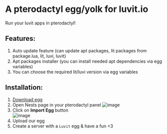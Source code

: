 # A pterodactyl egg/yolk for luvit.io
Run your luvit apps in pterodactyl!

## Features:
1. Auto update feature (can update apt packages, lit packages from package.lua, lit, luvi, luvit)
2. Apt packages installer (you can install needed apt dependencies via egg variables)
3. You can choose the required lit/luvi version via egg variables

## Installation:
1. <a id="raw-url" href="https://github.com/Be1zebub/yolks/releases/download/v1.0/egg.json" title="Download egg" download="luvit-egg.json" target="_blank">Download egg</a>
2. Open Nests page in your pterodactyl panel
![image](https://user-images.githubusercontent.com/34854689/175773747-329af86c-19b5-4e34-9f41-4fc2b9293ef5.png)
3. Click on **Import Egg** button  
![image](https://user-images.githubusercontent.com/34854689/175773972-078bb5b8-d9ba-48a5-a2bc-45a0ac5ee7ee.png)
4. Upload our egg
5. Create a server with a `Luvit` egg & have a fun <3